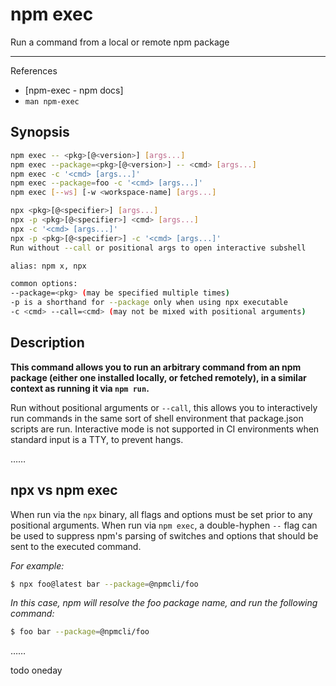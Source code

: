 # npm exec

Run a command from a local or remote npm package

---

References

-   [npm-exec - npm docs]
-   `man npm-exec`

## Synopsis

```bash
npm exec -- <pkg>[@<version>] [args...]
npm exec --package=<pkg>[@<version>] -- <cmd> [args...]
npm exec -c '<cmd> [args...]'
npm exec --package=foo -c '<cmd> [args...]'
npm exec [--ws] [-w <workspace-name] [args...]

npx <pkg>[@<specifier>] [args...]
npx -p <pkg>[@<specifier>] <cmd> [args...]
npx -c '<cmd> [args...]'
npx -p <pkg>[@<specifier>] -c '<cmd> [args...]'
Run without --call or positional args to open interactive subshell

alias: npm x, npx

common options:
--package=<pkg> (may be specified multiple times)
-p is a shorthand for --package only when using npx executable
-c <cmd> --call=<cmd> (may not be mixed with positional arguments)
```

## Description

**This command allows you to run an arbitrary command from an npm package (either one installed locally, or fetched remotely), in a similar context as running it via `npm run`.**

Run without positional arguments or `--call`, this allows you to interactively run commands in the same sort of shell environment that package.json scripts are run.
Interactive mode is not supported in CI environments when standard input is a TTY, to prevent hangs.

……

## npx vs npm exec

When run via the `npx` binary, all flags and options must be set prior to any positional arguments.
When run via `npm exec`, a double-hyphen `--` flag can be used to suppress npm's parsing of switches and options that should be sent to the executed command.

_For example:_

```bash
$ npx foo@latest bar --package=@npmcli/foo
```

_In this case, npm will resolve the foo package name, and run the following command:_

```bash
$ foo bar --package=@npmcli/foo
```

……

todo oneday
